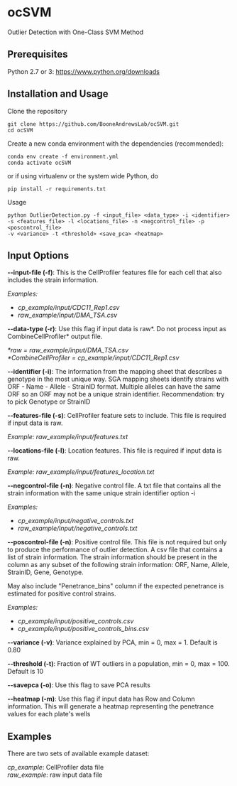 # ocSVM
Outlier Detection with One-Class SVM Method

## Prerequisites
Python 2.7 or 3: https://www.python.org/downloads

## Installation and Usage
Clone the repository
```
git clone https://github.com/BooneAndrewsLab/ocSVM.git
cd ocSVM
```

Create a new conda environment with the dependencies (recommended):
```
conda env create -f environment.yml
conda activate ocSVM
```

or if using virtualenv or the system wide Python, do
```
pip install -r requirements.txt
```

Usage
```
python OutlierDetection.py -f <input_file> <data_type> -i <identifier> 
-s <features_file> -l <locations_file> -n <negcontrol_file> -p <poscontrol_file>
-v <variance> -t <threshold> <save_pca> <heatmap> 
```

## Input Options

**--input-file (-f)**: This is the CellProfiler features file for each cell that 
also includes the strain information.

_Examples:_
* _cp_example/input/CDC11_Rep1.csv_
* _raw_example/input/DMA_TSA.csv_

**--data-type (-r)**: Use this flag if input data is raw*. Do not process input 
as CombineCellProfiler* output file.

_*raw = raw_example/input/DMA_TSA.csv_  
_*CombineCellProfiler = cp_example/input/CDC11_Rep1.csv_


**--identifier (-i)**: The information from the mapping sheet that describes a genotype in the 
most unique way. SGA mapping sheets identify strains with ORF - Name - Allele - StrainID format.
Multiple alleles can have the same ORF so an ORF may not be a unique strain identifier. 
Recommendation: try to pick Genotype or StrainID

**--features-file (-s)**: CellProfiler feature sets to include. This file is required 
if input data is raw.

_Example: raw_example/input/features.txt_

**--locations-file (-l)**: Location features. This file is required if input data is raw.

_Example: raw_example/input/features_location.txt_

**--negcontrol-file (-n)**: Negative control file. A txt file that contains all the strain information with the 
same unique strain identifier option -i


_Examples:_
* _cp_example/input/negative_controls.txt_
* _raw_example/input/negative_controls.txt_

**--poscontrol-file (-n)**: Positive control file. This file is not required but only to 
produce the performance of outlier detection. A csv file that contains a list of strain 
information. The strain information should be present in the column as any subset of the 
following strain information: ORF, Name, Allele, StrainID, Gene, Genotype. 

May also include "Penetrance_bins" column if the expected penetrance is estimated for 
positive control strains. 

_Examples:_
* _cp_example/input/positive_controls.csv_
* _cp_example/input/positive_controls_bins.csv_

**--variance (-v)**: Variance explained by PCA, min = 0, max = 1. Default is 0.80

**--threshold (-t)**: Fraction of WT outliers in a population, min = 0, max = 100. Default is 10

**--savepca (-o)**: Use this flag to save PCA results

**--heatmap (-m)**: Use this flag if input data has Row and Column information. This will 
generate a heatmap representing the penetrance values for each plate's wells

## Examples

There are two sets of available example dataset:

_cp_example_: CellProfiler data file <br />
_raw_example_: raw input data file

